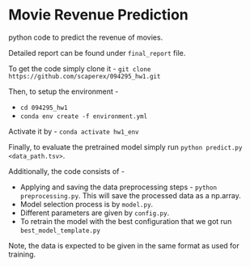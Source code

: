 # Movie Revenue Prediction

python code to predict the revenue of movies.

Detailed report can be found under `final_report` file.

To get the code simply clone it - 
`git clone https://github.com/scaperex/094295_hw1.git`

Then, to setup the environment - 
- `cd 094295_hw1`
- `conda env create -f environment.yml`

Activate it by -
`conda activate hw1_env`

Finally, to evaluate the pretrained model simply run 
`python predict.py <data_path.tsv>`.

Additionally, the code consists of -
 - Applying and saving the data preprocessing steps  -
`python preprocessing.py`. This will save the processed data as 
a np.array.
- Model selection process is by `model.py`.
- Different parameters are given by `config.py`.
- To retrain the model with the best configuration that we got run `best_model_template.py`

Note, the data is expected to be given in the same format as used for training.


